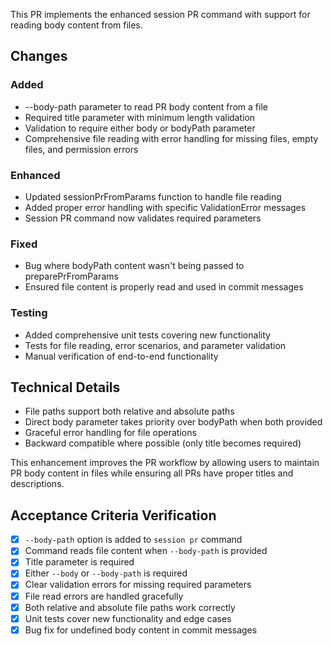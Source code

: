 This PR implements the enhanced session PR command with support for reading body content from files.

## Changes

### Added
- --body-path parameter to read PR body content from a file
- Required title parameter with minimum length validation
- Validation to require either body or bodyPath parameter
- Comprehensive file reading with error handling for missing files, empty files, and permission errors

### Enhanced
- Updated sessionPrFromParams function to handle file reading
- Added proper error handling with specific ValidationError messages
- Session PR command now validates required parameters

### Fixed
- Bug where bodyPath content wasn't being passed to preparePrFromParams
- Ensured file content is properly read and used in commit messages

### Testing
- Added comprehensive unit tests covering new functionality
- Tests for file reading, error scenarios, and parameter validation
- Manual verification of end-to-end functionality

## Technical Details

- File paths support both relative and absolute paths
- Direct body parameter takes priority over bodyPath when both provided
- Graceful error handling for file operations
- Backward compatible where possible (only title becomes required)

This enhancement improves the PR workflow by allowing users to maintain PR body content in files while ensuring all PRs have proper titles and descriptions.

## Acceptance Criteria Verification

- [x] `--body-path` option is added to `session pr` command
- [x] Command reads file content when `--body-path` is provided
- [x] Title parameter is required
- [x] Either `--body` or `--body-path` is required
- [x] Clear validation errors for missing required parameters
- [x] File read errors are handled gracefully
- [x] Both relative and absolute file paths work correctly
- [x] Unit tests cover new functionality and edge cases
- [x] Bug fix for undefined body content in commit messages
